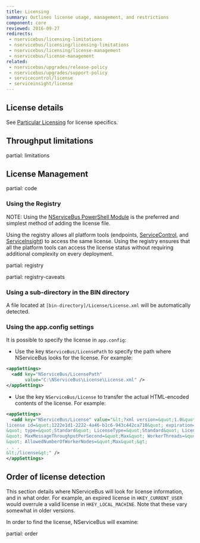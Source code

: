 ```yaml
---
title: Licensing
summary: Outlines license usage, management, and restrictions
component: core
reviewed: 2016-09-27
redirects:
 - nservicebus/licensing-limitations
 - nservicebus/licensing/licensing-limitations
 - nservicebus/licensing/license-management
 - nservicebus/license-management
related:
 - nservicebus/upgrades/release-policy
 - nservicebus/upgrades/support-policy
 - servicecontrol/license
 - serviceinsight/license
---
```


## License details

See [Particular Licensing](https://particular.net/licensing) for license specifics.


## Throughput limitations

partial: limitations


## License Management

partial: code


### Using the Registry

NOTE: Using the [NServiceBus PowerShell Module](/nservicebus/operations/management-using-powershell.md) is the preferred and simplest method of adding the license file. 

Using the registry allows all platform tools (endpoints, [ServiceControl](/servicecontrol/license.md), and [ServiceInsight](/serviceinsight/license.md)) to access the same license. Using the registry ensures that all the platform tools can access the license status without requiring additional complexity on every deployment.

partial: registry

partial: registry-caveats


### Using a sub-directory in the BIN directory

A file located at `[bin-directory]/License/License.xml` will be automatically detected.


### Using the app.config settings

It is possible to specify the license in `app.config`:

 - Use the key `NServiceBus/LicensePath` to specify the path where NServiceBus looks for the license. For example:

```xml
<appSettings>
  <add key="NServiceBus/LicensePath"
       value="C:\NServiceBus\License\License.xml" />
</appSettings>
```
 - Use the key `NServiceBus/License` to transfer the actual HTML-encoded contents of the license. For example:

```xml
<appSettings>
  <add key="NServiceBus/License" value="&lt;?xml version=&quot;1.0&quot; encoding=&quot;utf-8&quot;?&gt;&lt;
license id=&quot;1222e1d1-2222-4a46-b1c6-943c442ca710&quot; expiration=&quot;2013-11-30T00:00:00.0000000
&quot; type=&quot;Standard&quot; LicenseType=&quot;Standard&quot; LicenseVersion=&quot;4.0
&quot; MaxMessageThroughputPerSecond=&quot;Max&quot; WorkerThreads=&quot;Max
&quot; AllowedNumberOfWorkerNodes=&quot;Max&quot;&gt;
. . .
&lt;/license&gt;" />
</appSettings>
```


## Order of license detection

This section details where NServiceBus will look for license information, and in what order. For example, an expired license in `HKEY_CURRENT_USER` would overrule a valid license in `HKEY_LOCAL_MACHINE`. Note that these vary somewhat in older versions.

In order to find the license, NServiceBus will examine:


partial: order